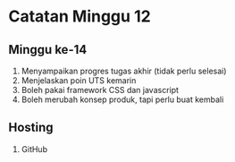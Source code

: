 # Catatan Minggu 12

## Minggu ke-14
1. Menyampaikan progres tugas akhir (tidak perlu selesai)
2. Menjelaskan poin UTS kemarin
3. Boleh pakai framework CSS dan javascript
4. Boleh merubah konsep produk, tapi perlu buat kembali

## Hosting
1. GitHub
